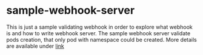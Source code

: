# sample-webhook-server
This is just a sample validating webhook in order to explore what webhook is and how to write webhook server.
The sample webhook server validate pods creation, that only pod with namespace could be created.
More details are available under [link](https://hackmd.io/@404-not-found/Hy55Wc8DU)